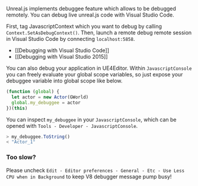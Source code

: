 Unreal.js implements debuggee feature which allows to be debugged remotely. You can debug live unreal.js code with Visual Studio Code. 

First, tag JavascriptContext which you want to debug by calling `Context.SetAsDebugContext()`.
Then, launch a remote debug remote session in Visual Studio Code by connecting `localhost:5858`.

- [[Debugging with Visual Studio Code]]
- [[Debugging with Visual Studio 2015]]

You can also debug your application in UE4Editor. Within `JavascriptConsole` you can freely evaluate your global scope variables, so just expose your debuggee variable into global scope like below.

```js
(function (global) {
  let actor = new Actor(GWorld)
  global.my_debuggee = actor
})(this)
```

You can inspect `my_debuggee` in your `JavascriptConsole`, which can be opened with `Tools - Developer - JavascriptConsole`.

```js
> my_debuggee.ToString()
< "Actor_1"
```

### Too slow?

Please uncheck `Edit - Editor preferences - General - Etc - Use Less CPU when in Background` to keep V8 debugger message pump busy!